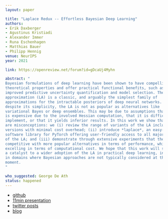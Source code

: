 ```yaml
---
layout: paper

title: "Laplace Redux -- Effortless Bayesian Deep Learning"
authors:
- Erik Daxberger
- Agustinus Kristiadi
- Alexander Immer
- Runa Eschenhagen
- Matthias Bauer
- Philipp Hennig
venue: NeurIPS
year: 2021

link: https://openreview.net/forum?id=gDcaUj4Myhn

abstract: "
Bayesian formulations of deep learning have been shown to have compelling
theoretical properties and offer practical functional benefits, such as
improved predictive uncertainty quantification and model selection. The Laplace
approximation (LA) is a classic, and arguably the simplest family of
approximations for the intractable posteriors of deep neural networks. Yet,
despite its simplicity, the LA is not as popular as alternatives like
variational Bayes or deep ensembles. This may be due to assumptions that the LA
is expensive due to the involved Hessian computation, that it is difficult to
implement, or that it yields inferior results. In this work we show that these
are misconceptions: we (i) review the range of variants of the LA including
versions with minimal cost overhead; (ii) introduce *laplace*, an easy-to-use
software library for PyTorch offering user-friendly access to all major flavors
of the LA; and (iii) demonstrate through extensive experiments that the LA is
competitive with more popular alternatives in terms of performance, while
excelling in terms of computational cost. We hope that this work will serve as
a catalyst to a wider adoption of the LA in practical deep learning, including
in domains where Bayesian approaches are not typically considered at the
moment.
"

who_suggested: George De Ath
status: happened
---
```

- [github](https://github.com/AlexImmer/Laplace)
- [11min presentation](https://www.youtube.com/watch?v=nMONiYLWWOU)
- [twitter posts](https://twitter.com/a1mmer/status/1454057888759037955)
- [blog](https://agustinus.kristia.de/techblog/2021/10/27/laplace/)
